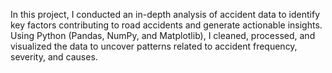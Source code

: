 
In this project, I conducted an in-depth analysis of accident data to identify key factors contributing to road accidents and generate actionable insights. Using Python (Pandas, NumPy, and Matplotlib), I cleaned, processed, and visualized the data to uncover patterns related to accident frequency, severity, and causes.
